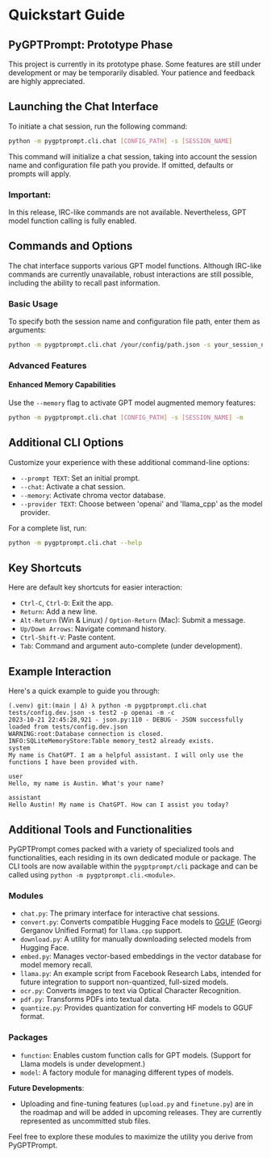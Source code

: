 # Quickstart Guide

## PyGPTPrompt: Prototype Phase

This project is currently in its prototype phase. Some features are still under
development or may be temporarily disabled. Your patience and feedback are
highly appreciated.

## Launching the Chat Interface

To initiate a chat session, run the following command:

```sh
python -m pygptprompt.cli.chat [CONFIG_PATH] -s [SESSION_NAME]
```

This command will initialize a chat session, taking into account the session
name and configuration file path you provide. If omitted, defaults or prompts
will apply.

### Important:

In this release, IRC-like commands are not available. Nevertheless, GPT model
function calling is fully enabled.

## Commands and Options

The chat interface supports various GPT model functions. Although IRC-like
commands are currently unavailable, robust interactions are still possible,
including the ability to recall past information.

### Basic Usage

To specify both the session name and configuration file path, enter them as
arguments:

```sh
python -m pygptprompt.cli.chat /your/config/path.json -s your_session_name
```

### Advanced Features

#### Enhanced Memory Capabilities

Use the `--memory` flag to activate GPT model augmented memory features:

```sh
python -m pygptprompt.cli.chat [CONFIG_PATH] -s [SESSION_NAME] -m
```

## Additional CLI Options

Customize your experience with these additional command-line options:

- `--prompt TEXT`: Set an initial prompt.
- `--chat`: Activate a chat session.
- `--memory`: Activate chroma vector database.
- `--provider TEXT`: Choose between 'openai' and 'llama_cpp' as the model
  provider.

For a complete list, run:

```sh
python -m pygptprompt.cli.chat --help
```

## Key Shortcuts

Here are default key shortcuts for easier interaction:

- `Ctrl-C`, `Ctrl-D`: Exit the app.
- `Return`: Add a new line.
- `Alt-Return` (Win & Linux) / `Option-Return` (Mac): Submit a message.
- `Up/Down Arrows`: Navigate command history.
- `Ctrl-Shift-V`: Paste content.
- `Tab`: Command and argument auto-complete (under development).

## Example Interaction

Here's a quick example to guide you through:

```shell
(.venv) git:(main | Δ) λ python -m pygptprompt.cli.chat tests/config.dev.json -s test2 -p openai -m -c
2023-10-21 22:45:28,921 - json.py:110 - DEBUG - JSON successfully loaded from tests/config.dev.json
WARNING:root:Database connection is closed.
INFO:SQLiteMemoryStore:Table memory_test2 already exists.
system
My name is ChatGPT. I am a helpful assistant. I will only use the functions I have been provided with.

user
Hello, my name is Austin. What's your name?

assistant
Hello Austin! My name is ChatGPT. How can I assist you today?
```

## Additional Tools and Functionalities

PyGPTPrompt comes packed with a variety of specialized tools and
functionalities, each residing in its own dedicated module or package. The CLI
tools are now available within the `pygptprompt/cli` package and can be called
using `python -m pygptprompt.cli.<module>`.

### Modules

- `chat.py`: The primary interface for interactive chat sessions.
- `convert.py`: Converts compatible Hugging Face models to
  [GGUF](https://github.com/philpax/ggml/blob/gguf-spec/docs/gguf.md) (Georgi
  Gerganov Unified Format) for `llama.cpp` support.
- `download.py`: A utility for manually downloading selected models from Hugging
  Face.
- `embed.py`: Manages vector-based embeddings in the vector database for model
  memory recall.
- `llama.py`: An example script from Facebook Research Labs, intended for future
  integration to support non-quantized, full-sized models.
- `ocr.py`: Converts images to text via Optical Character Recognition.
- `pdf.py`: Transforms PDFs into textual data.
- `quantize.py`: Provides quantization for converting HF models to GGUF format.

### Packages

- `function`: Enables custom function calls for GPT models. (Support for Llama
  models is under development.)
- `model`: A factory module for managing different types of models.

**Future Developments**:

- Uploading and fine-tuning features (`upload.py` and `finetune.py`) are in the
  roadmap and will be added in upcoming releases. They are currently represented
  as uncommitted stub files.

Feel free to explore these modules to maximize the utility you derive from
PyGPTPrompt.
